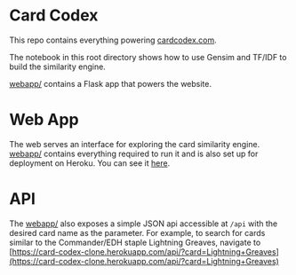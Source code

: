 # Card Codex
This repo contains everything powering [cardcodex.com](//cardcodex.com).

The notebook in this root directory shows how to use Gensim and TF/IDF to build the similarity engine.

[webapp/](webapp/) contains a Flask app that powers the website.

# Web App

The web serves an interface for exploring the card similarity engine. [webapp/](webapp/) contains everything required to run it and is also set up for deployment on Heroku. You can see it [here](http://card-codex-clone.herokuapp.com/).

# API

The [webapp/](webapp/) also exposes a simple JSON api accessible at `/api` with the desired card name as the parameter. For example, to search for cards similar to the Commander/EDH staple Lightning Greaves, navigate to [https://card-codex-clone.herokuapp.com/api/?card=Lightning+Greaves](https://card-codex-clone.herokuapp.com/api/?card=Lightning+Greaves)
